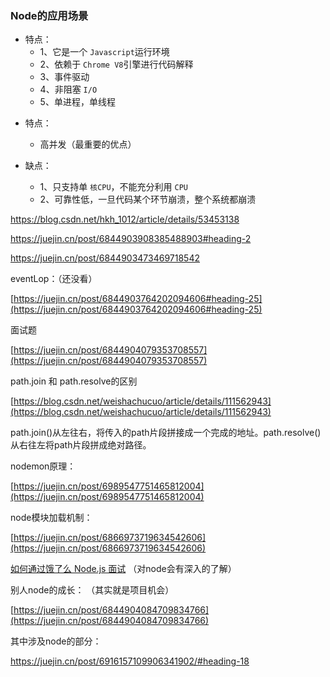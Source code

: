 ### Node的应用场景

* 特点：
  * 1、它是一个 `Javascript`运行环境
  * 2、依赖于 `Chrome V8`引擎进行代码解释
  * 3、事件驱动
  * 4、非阻塞 `I/O`
  * 5、单进程，单线程

- 特点：

  - 高并发（最重要的优点）
- 缺点：

  - 1、只支持单 `核CPU`，不能充分利用 `CPU`
  - 2、可靠性低，一旦代码某个环节崩溃，整个系统都崩溃

https://blog.csdn.net/hkh_1012/article/details/53453138

https://juejin.cn/post/6844903908385488903#heading-2

https://juejin.cn/post/6844903473469718542



eventLop：（还没看）

[https://juejin.cn/post/6844903764202094606#heading-25](https://juejin.cn/post/6844903764202094606#heading-25)

面试题

[https://juejin.cn/post/6844904079353708557](https://juejin.cn/post/6844904079353708557)

path.join 和 path.resolve的区别

[https://blog.csdn.net/weishachucuo/article/details/111562943](https://blog.csdn.net/weishachucuo/article/details/111562943)

path.join()从左往右，将传入的path片段拼接成一个完成的地址。path.resolve() 从右往左将path片段拼成绝对路径。

nodemon原理：

[https://juejin.cn/post/6989547751465812004](https://juejin.cn/post/6989547751465812004)

node模块加载机制：

[https://juejin.cn/post/6866973719634542606](https://juejin.cn/post/6866973719634542606)

[如何通过饿了么 Node.js 面试](https://elemefe.github.io/node-interview/#/sections/zh-cn/?id=%e5%a6%82%e4%bd%95%e9%80%9a%e8%bf%87%e9%a5%bf%e4%ba%86%e4%b9%88-nodejs-%e9%9d%a2%e8%af%95) （对node会有深入的了解）

别人node的成长： （其实就是项目机会）

[https://juejin.cn/post/6844904084709834766](https://juejin.cn/post/6844904084709834766)



其中涉及node的部分：

https://juejin.cn/post/6916157109906341902/#heading-18
